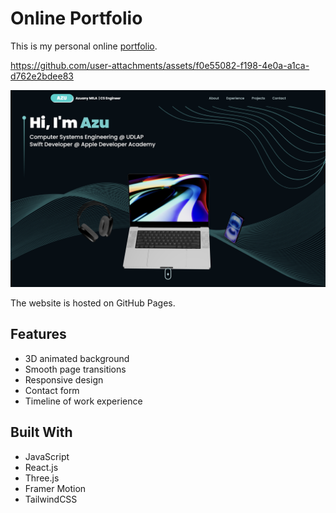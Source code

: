 # Online Portfolio

This is my personal online [portfolio](https://azuanymila.me/). 

https://github.com/user-attachments/assets/f0e55082-f198-4e0a-a1ca-d762e2bdee83

![Watch the demo](https://raw.githubusercontent.com/azu-any/azu-any.github.io/main/assets/portfolio.png)

The website is hosted on GitHub Pages.

## Features
* 3D animated background
* Smooth page transitions
* Responsive design
* Contact form
* Timeline of work experience


## Built With
* JavaScript
* React.js
* Three.js
* Framer Motion
* TailwindCSS

